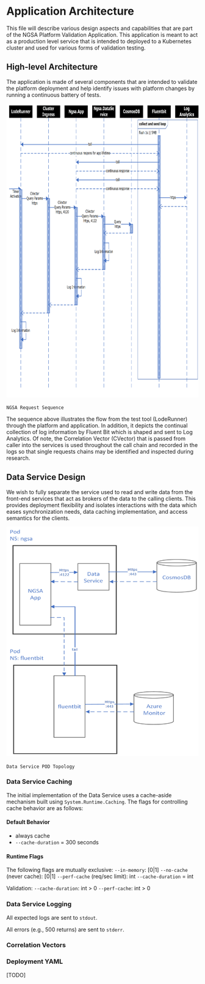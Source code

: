 # Application Architecture

This file will describe various design aspects and capabilities that are part of the NGSA Platform Validation Application.  This application is meant to act as a production level service that is intended to deployed to a Kubernetes cluster and used for various forms of validation testing.

## High-level Architecture

The application is made of several components that are intended to validate the platform deployment and help identify issues with platform changes by running a continuous battery of tests.

<!-- markdownlint-disable MD033 -->
<!-- couldn't get sizing to work in standard markdown -->
<img src="./images/ngsa-request-sequence.png" width="1027" height="768"/>

`NGSA Request Sequence`

The sequence above illustrates the flow from the test tool (LodeRunner) through the platform and application.  In addition, it depicts the continual collection of log information by Fluent Bit which is shaped and sent to Log Analytics.  Of note, the Correlation Vector (CVector) that is passed from caller into the services is used throughout the call chain and recorded in the logs so that single requests chains may be identified and inspected during research.

## Data Service Design

We wish to fully separate the service used to read and write data from the front-end services that act as brokers of the data to the calling clients.  This provides deployment flexibility and isolates interactions with the data which eases synchronization needs, data caching implementation, and access semantics for the clients.

<!-- markdownlint-disable MD033 -->
<!-- couldn't get sizing to work in standard markdown -->
<img src="./images/ngsa-app-deploy-top.png" width="550" height="600"/>

`Data Service POD Topology`

### Data Service Caching

The initial implementation of the Data Service uses a cache-aside mechanism built using `System.Runtime.Caching`.  The flags for controlling cache behavior are as follows:

#### Default Behavior

- always cache
- `--cache-duration` = 300 seconds

#### Runtime Flags

The following flags are mutually exclusive:
`--in-memory`: [0|1]
`--no-cache` (never cache): [0|1]
`--perf-cache` (req/sec limit): int
`--cache-duration` = int

Validation:
`--cache-duration`: int > 0
`--perf-cache`: int > 0

### Data Service Logging

All expected logs are sent to `stdout`.

All errors (e.g., 500 returns) are sent to `stderr`.

### Correlation Vectors

### Deployment YAML

[TODO]
